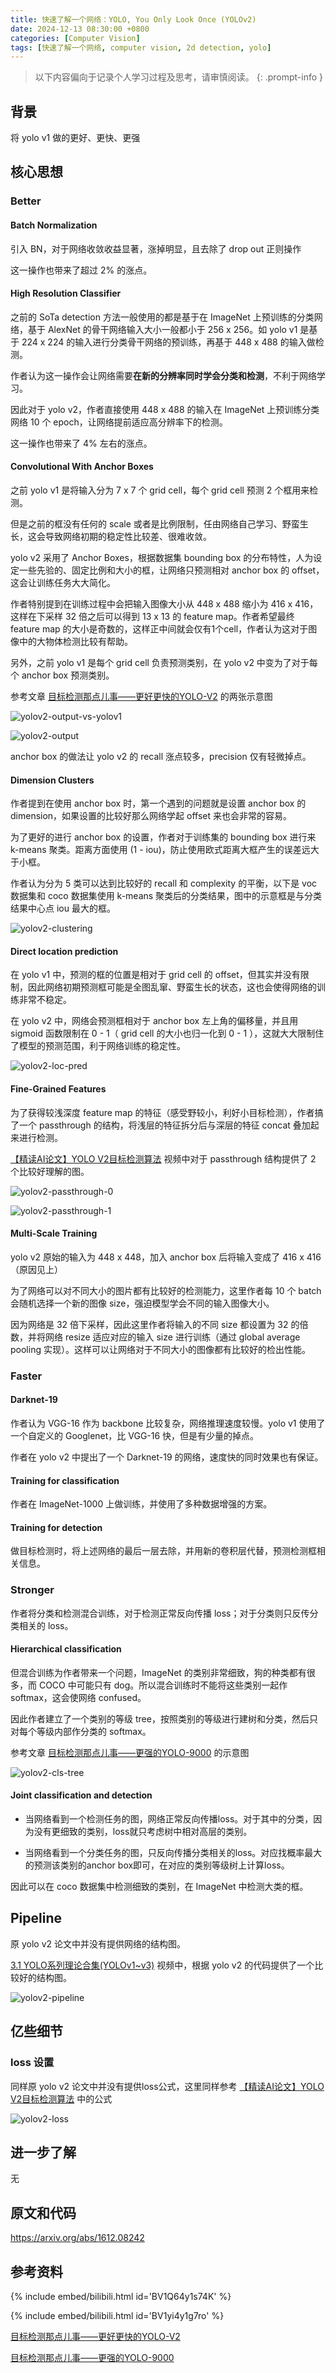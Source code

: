 ```yaml
---
title: 快速了解一个网络：YOLO, You Only Look Once (YOLOv2)
date: 2024-12-13 08:30:00 +0800
categories: [Computer Vision]
tags: [快速了解一个网络, computer vision, 2d detection, yolo]
---
```


> 以下内容偏向于记录个人学习过程及思考，请审慎阅读。
{: .prompt-info }

## 背景

将 yolo v1 做的更好、更快、更强

## 核心思想

### Better

#### Batch Normalization

引入 BN，对于网络收敛收益显著，涨掉明显，且去除了 drop out 正则操作

这一操作也带来了超过 2% 的涨点。

#### High Resolution Classifier

之前的 SoTa detection 方法一般使用的都是基于在 ImageNet 上预训练的分类网络，基于 AlexNet 的骨干网络输入大小一般都小于 256 x 256。如 yolo v1 是基于 224 x 224 的输入进行分类骨干网络的预训练，再基于 448 x 488 的输入做检测。

作者认为这一操作会让网络需要**在新的分辨率同时学会分类和检测**，不利于网络学习。

因此对于 yolo v2，作者直接使用 448 x 488 的输入在 ImageNet 上预训练分类网络 10 个 epoch，让网络提前适应高分辨率下的检测。

这一操作也带来了 4% 左右的涨点。

#### Convolutional With Anchor Boxes

之前 yolo v1 是将输入分为 7 x 7 个 grid cell，每个 grid cell 预测 2 个框用来检测。

但是之前的框没有任何的 scale 或者是比例限制，任由网络自己学习、野蛮生长，这会导致网络初期的稳定性比较差、很难收敛。

yolo v2 采用了 Anchor Boxes，根据数据集 bounding box 的分布特性，人为设定一些先验的、固定比例和大小的框，让网络只预测相对 anchor box 的 offset，这会让训练任务大大简化。

作者特别提到在训练过程中会把输入图像大小从 448 x 488 缩小为 416 x 416，这样在下采样 32 倍之后可以得到 13 x 13 的 feature map。作者希望最终 feature map 的大小是奇数的，这样正中间就会仅有1个cell，作者认为这对于图像中的大物体检测比较有帮助。

另外，之前 yolo v1 是每个 grid cell 负责预测类别，在 yolo v2 中变为了对于每个 anchor box 预测类别。

参考文章 [目标检测那点儿事——更好更快的YOLO-V2](https://zhuanlan.zhihu.com/p/354111253 "目标检测那点儿事——更好更快的YOLO-V2") 的两张示意图

![yolov2-output-vs-yolov1](assets/img/yolov2-output-vs-yolov1.png)

![yolov2-output](assets/img/yolov2-output.png)

anchor box 的做法让 yolo v2 的 recall 涨点较多，precision 仅有轻微掉点。

#### Dimension Clusters

作者提到在使用 anchor box 时，第一个遇到的问题就是设置 anchor box 的 dimension，如果设置的比较好那么网络学起 offset 来也会非常的容易。

为了更好的进行 anchor box 的设置，作者对于训练集的 bounding box 进行来 k-means 聚类。距离方面使用 (1 - iou)，防止使用欧式距离大框产生的误差远大于小框。

作者认为分为 5 类可以达到比较好的 recall 和 complexity 的平衡，以下是 voc 数据集和 coco 数据集使用 k-means 聚类后的分类结果，图中的示意框是与分类结果中心点 iou 最大的框。

![yolov2-clustering](assets/img/yolov2-clustering.png)

#### Direct location prediction

在 yolo v1 中，预测的框的位置是相对于 grid cell 的 offset，但其实并没有限制，因此网络初期预测框可能是全图乱窜、野蛮生长的状态，这也会使得网络的训练非常不稳定。

在 yolo v2 中，网络会预测框相对于 anchor box 左上角的偏移量，并且用 sigmoid 函数限制在 0 - 1（ grid cell 的大小也归一化到 0 - 1 ），这就大大限制住了模型的预测范围，利于网络训练的稳定性。

![yolov2-loc-pred](assets/img/yolov2-loc-pred.png)

#### Fine-Grained Features

为了获得较浅深度 feature map 的特征（感受野较小，利好小目标检测），作者搞了一个 passthrough 的结构，将浅层的特征拆分后与深层的特征 concat 叠加起来进行检测。

[【精读AI论文】YOLO V2目标检测算法](https://www.bilibili.com/video/BV1Q64y1s74K/ "【精读AI论文】YOLO V2目标检测算法") 视频中对于 passthrough 结构提供了 2 个比较好理解的图。

![yolov2-passthrough-0](assets/img/yolov2-passthrough-0.png)

![yolov2-passthrough-1](assets/img/yolov2-passthrough-1.png)

#### Multi-Scale Training

yolo v2 原始的输入为 448 x 448，加入 anchor box 后将输入变成了 416 x 416（原因见上）

为了网络可以对不同大小的图片都有比较好的检测能力，这里作者每 10 个 batch 会随机选择一个新的图像 size，强迫模型学会不同的输入图像大小。

因为网络是 32 倍下采样，因此这里作者将输入的不同 size 都设置为 32 的倍数，并将网络 resize 适应对应的输入 size 进行训练（通过 global average pooling 实现）。这样可以让网络对于不同大小的图像都有比较好的检出性能。

### Faster

#### Darknet-19

作者认为 VGG-16 作为 backbone 比较复杂，网络推理速度较慢。yolo v1 使用了一个自定义的 Googlenet，比 VGG-16 快，但是有少量的掉点。

作者在 yolo v2 中提出了一个 Darknet-19 的网络，速度快的同时效果也有保证。

#### Training for classification

作者在 ImageNet-1000 上做训练，并使用了多种数据增强的方案。

#### Training for detection

做目标检测时，将上述网络的最后一层去除，并用新的卷积层代替，预测检测框相关信息。

### Stronger

作者将分类和检测混合训练，对于检测正常反向传播 loss；对于分类则只反传分类相关的 loss。

#### Hierarchical classification

但混合训练为作者带来一个问题，ImageNet 的类别非常细致，狗的种类都有很多，而 COCO 中可能只有 dog。所以混合训练时不能将这些类别一起作 softmax，这会使网络 confused。

因此作者建立了一个类别的等级 tree，按照类别的等级进行建树和分类，然后只对每个等级内部作分类的 softmax。

参考文章 [目标检测那点儿事——更强的YOLO-9000](https://zhuanlan.zhihu.com/p/354262769 "目标检测那点儿事——更强的YOLO-9000") 的示意图

![yolov2-cls-tree](assets/img/yolov2-cls-tree.png)

#### Joint classification and detection

- 当网络看到一个检测任务的图，网络正常反向传播loss。对于其中的分类，因为没有更细致的类别，loss就只考虑树中相对高层的类别。

- 当网络看到一个分类任务的图，只反向传播分类相关的loss。对应找概率最大的预测该类别的anchor box即可，在对应的类别等级树上计算loss。

因此可以在 coco 数据集中检测细致的类别，在 ImageNet 中检测大类的框。

## Pipeline

原 yolo v2 论文中并没有提供网络的结构图。

[3.1 YOLO系列理论合集(YOLOv1~v3)](https://www.bilibili.com/video/BV1yi4y1g7ro "3.1 YOLO系列理论合集(YOLOv1~v3)") 视频中，根据 yolo v2 的代码提供了一个比较好的结构图。

![yolov2-pipeline](assets/img/yolov2-pipeline.png)

## 亿些细节

### loss 设置

同样原 yolo v2 论文中并没有提供loss公式，这里同样参考 [【精读AI论文】YOLO V2目标检测算法](https://www.bilibili.com/video/BV1Q64y1s74K/ "【精读AI论文】YOLO V2目标检测算法") 中的公式

![yolov2-loss](assets/img/yolov2-loss.png)

## 进一步了解

无

## 原文和代码

<https://arxiv.org/abs/1612.08242>

## 参考资料

{% include embed/bilibili.html id='BV1Q64y1s74K' %}

{% include embed/bilibili.html id='BV1yi4y1g7ro' %}

[目标检测那点儿事——更好更快的YOLO-V2](https://zhuanlan.zhihu.com/p/354111253 "目标检测那点儿事——更好更快的YOLO-V2")

[目标检测那点儿事——更强的YOLO-9000](https://zhuanlan.zhihu.com/p/354262769 "目标检测那点儿事——更强的YOLO-9000")
